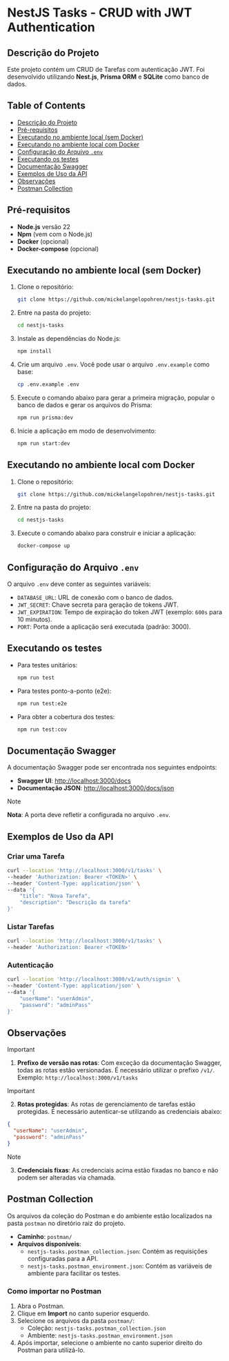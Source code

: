 # NestJS Tasks - CRUD with JWT Authentication

## Descrição do Projeto

Este projeto contém um CRUD de Tarefas com autenticação JWT. Foi desenvolvido utilizando **Nest.js**, **Prisma ORM** e **SQLite** como banco de dados.

## Table of Contents

- [Descrição do Projeto](#descrição-do-projeto)
- [Pré-requisitos](#pré-requisitos)
- [Executando no ambiente local (sem Docker)](#executando-no-ambiente-local-sem-docker)
- [Executando no ambiente local com Docker](#executando-no-ambiente-local-com-docker)
- [Configuração do Arquivo `.env`](#configuração-do-arquivo-env)
- [Executando os testes](#executando-os-testes)
- [Documentação Swagger](#documentação-swagger)
- [Exemplos de Uso da API](#exemplos-de-uso-da-api)
- [Observações](#observações)
- [Postman Collection](#postman-collection)

## Pré-requisitos

- **Node.js** versão 22
- **Npm** (vem com o Node.js)
- **Docker** (opcional)
- **Docker-compose** (opcional)

## Executando no ambiente local (sem Docker)

1. Clone o repositório:

   ```bash
   git clone https://github.com/mickelangelopohren/nestjs-tasks.git
   ```

2. Entre na pasta do projeto:

   ```bash
   cd nestjs-tasks
   ```

3. Instale as dependências do Node.js:

   ```bash
   npm install
   ```

4. Crie um arquivo `.env`. Você pode usar o arquivo `.env.example` como base:

   ```bash
   cp .env.example .env
   ```

5. Execute o comando abaixo para gerar a primeira migração, popular o banco de dados e gerar os arquivos do Prisma:

   ```bash
   npm run prisma:dev
   ```

6. Inicie a aplicação em modo de desenvolvimento:
   ```bash
   npm run start:dev
   ```

## Executando no ambiente local com Docker

1. Clone o repositório:

   ```bash
   git clone https://github.com/mickelangelopohren/nestjs-tasks.git
   ```

2. Entre na pasta do projeto:

   ```bash
   cd nestjs-tasks
   ```

3. Execute o comando abaixo para construir e iniciar a aplicação:
   ```bash
   docker-compose up
   ```

## Configuração do Arquivo `.env`

O arquivo `.env` deve conter as seguintes variáveis:

- `DATABASE_URL`: URL de conexão com o banco de dados.
- `JWT_SECRET`: Chave secreta para geração de tokens JWT.
- `JWT_EXPIRATION`: Tempo de expiração do token JWT (exemplo: `600s` para 10 minutos).
- `PORT`: Porta onde a aplicação será executada (padrão: 3000).

## Executando os testes

- Para testes unitários:

  ```bash
  npm run test
  ```

- Para testes ponto-a-ponto (e2e):

  ```bash
  npm run test:e2e
  ```

- Para obter a cobertura dos testes:
  ```bash
  npm run test:cov
  ```

## Documentação Swagger

A documentação Swagger pode ser encontrada nos seguintes endpoints:

- **Swagger UI**: [http://localhost:3000/docs](http://localhost:3000/docs)
- **Documentação JSON**: [http://localhost:3000/docs/json](http://localhost:3000/docs/json)

> [!NOTE]
>
> **Nota**: A porta deve refletir a configurada no arquivo `.env`.

## Exemplos de Uso da API

### Criar uma Tarefa

```bash
curl --location 'http://localhost:3000/v1/tasks' \
--header 'Authorization: Bearer <TOKEN>' \
--header 'Content-Type: application/json' \
--data '{
    "title": "Nova Tarefa",
    "description": "Descrição da tarefa"
}'
```

### Listar Tarefas

```bash
curl --location 'http://localhost:3000/v1/tasks' \
--header 'Authorization: Bearer <TOKEN>'
```

### Autenticação

```bash
curl --location 'http://localhost:3000/v1/auth/signin' \
--header 'Content-Type: application/json' \
--data '{
    "userName": "userAdmin",
    "password": "adminPass"
}'
```

## Observações

> [!IMPORTANT]
>
> 1.  **Prefixo de versão nas rotas**: Com exceção da documentação Swagger, todas as rotas estão versionadas. É necessário utilizar o prefixo `/v1/`.  
>     Exemplo: `http://localhost:3000/v1/tasks`

> [!IMPORTANT]
>
> 2. **Rotas protegidas**: As rotas de gerenciamento de tarefas estão protegidas. É necessário autenticar-se utilizando as credenciais abaixo:

```json
{
  "userName": "userAdmin",
  "password": "adminPass"
}
```

> [!NOTE]
>
> 3.  **Credenciais fixas**: As credenciais acima estão fixadas no banco e não podem ser alteradas via chamada.

## Postman Collection

Os arquivos da coleção do Postman e do ambiente estão localizados na pasta `postman` no diretório raiz do projeto.

- **Caminho**: `postman/`
- **Arquivos disponíveis**:
  - `nestjs-tasks.postman_collection.json`: Contém as requisições configuradas para a API.
  - `nestjs-tasks.postman_environment.json`: Contém as variáveis de ambiente para facilitar os testes.

### Como importar no Postman

1. Abra o Postman.
2. Clique em **Import** no canto superior esquerdo.
3. Selecione os arquivos da pasta `postman/`:
   - Coleção: `nestjs-tasks.postman_collection.json`
   - Ambiente: `nestjs-tasks.postman_environment.json`
4. Após importar, selecione o ambiente no canto superior direito do Postman para utilizá-lo.
